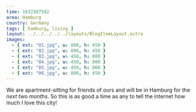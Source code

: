 ```yaml
---
time: 1632307592
area: Hamburg
country: Germany
tags: [ hamburg, living ]
layout: ../../../../../layouts/BlogItemLayout.astro
images:
  - { ext: "01.jpg", w: 800, h: 450 }
  - { ext: "02.jpg", w: 800, h: 450 }
  - { ext: "03.jpg", w: 450, h: 800 }
  - { ext: "04.jpg", w: 450, h: 800 }
  - { ext: "05.jpg", w: 450, h: 800 }
  - { ext: "06.jpg", w: 800, h: 450 }
---
```


We are apartment-sitting for friends of ours and will be in Hamburg for the *next two months*. So this is as good a time as any to tell the internet how much I love this city!
